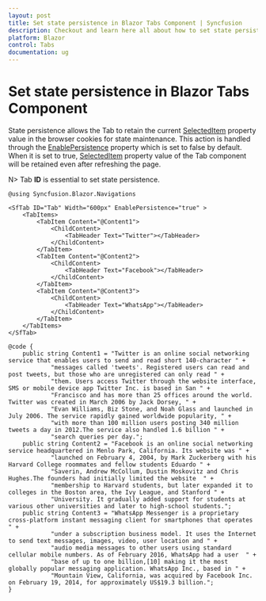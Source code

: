 ```yaml
---
layout: post
title: Set state persistence in Blazor Tabs Component | Syncfusion
description: Checkout and learn here all about how to set state persistence in Syncfusion Blazor Tabs component and more.
platform: Blazor
control: Tabs
documentation: ug
---
```


# Set state persistence in Blazor Tabs Component

State persistence allows the Tab to retain the current [SelectedItem](https://help.syncfusion.com/cr/blazor/Syncfusion.Blazor.Navigations.SfTab.html#Syncfusion_Blazor_Navigations_SfTab_SelectedItem) property value in the browser cookies for state maintenance. This action is handled through the [EnablePersistence](https://help.syncfusion.com/cr/blazor/Syncfusion.Blazor.Navigations.SfTab.html#Syncfusion_Blazor_Navigations_SfTab_EnablePersistence) property which is set to false by default. When it is set to true, [SelectedItem](https://help.syncfusion.com/cr/blazor/Syncfusion.Blazor.Navigations.SfTab.html#Syncfusion_Blazor_Navigations_SfTab_SelectedItem) property value of the Tab component will be retained even after refreshing the page.

N> Tab **ID** is essential to set state persistence.

```cshtml
@using Syncfusion.Blazor.Navigations

<SfTab ID="Tab" Width="600px" EnablePersistence="true" >
    <TabItems>
        <TabItem Content="@Content1">
            <ChildContent>
                <TabHeader Text="Twitter"></TabHeader>
            </ChildContent>
        </TabItem>
        <TabItem Content="@Content2">
            <ChildContent>
                <TabHeader Text="Facebook"></TabHeader>
            </ChildContent>
        </TabItem>
        <TabItem Content="@Content3">
            <ChildContent>
                <TabHeader Text="WhatsApp"></TabHeader>
            </ChildContent>
        </TabItem>
    </TabItems>
</SfTab>

@code {
    public string Content1 = "Twitter is an online social networking service that enables users to send and read short 140-character " +
            "messages called 'tweets'. Registered users can read and post tweets, but those who are unregistered can only read " +
            "them. Users access Twitter through the website interface, SMS or mobile device app Twitter Inc. is based in San " +
            "Francisco and has more than 25 offices around the world. Twitter was created in March 2006 by Jack Dorsey, " +
            "Evan Williams, Biz Stone, and Noah Glass and launched in July 2006. The service rapidly gained worldwide popularity, " +
            "with more than 100 million users posting 340 million tweets a day in 2012.The service also handled 1.6 billion " +
            "search queries per day.";
    public string Content2 = "Facebook is an online social networking service headquartered in Menlo Park, California. Its website was " +
            "launched on February 4, 2004, by Mark Zuckerberg with his Harvard College roommates and fellow students Eduardo " +
            "Saverin, Andrew McCollum, Dustin Moskovitz and Chris Hughes.The founders had initially limited the website  " +
            "membership to Harvard students, but later expanded it to colleges in the Boston area, the Ivy League, and Stanford " +
            "University. It gradually added support for students at various other universities and later to high-school students.";
    public string Content3 = "WhatsApp Messenger is a proprietary cross-platform instant messaging client for smartphones that operates " +
            "under a subscription business model. It uses the Internet to send text messages, images, video, user location and " +
            "audio media messages to other users using standard cellular mobile numbers. As of February 2016, WhatsApp had a user  " +
            "base of up to one billion,[10] making it the most globally popular messaging application. WhatsApp Inc., based in " +
            "Mountain View, California, was acquired by Facebook Inc. on February 19, 2014, for approximately US$19.3 billion.";
}
```
